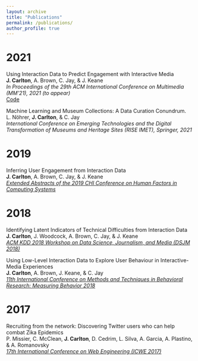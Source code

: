 ```yaml
---
layout: archive
title: "Publications"
permalink: /publications/
author_profile: true
---
```

2021
=====
Using Interaction Data to Predict Engagement with Interactive Media <br>
<b>J. Carlton</b>, A. Brown, C. Jay, & J. Keane <br>
<i>In Proceedings of the 29th ACM International Conference on Multimedia (MM'21), 2021 (to appear)</i><br>
<a href="https://zenodo.org/badge/latestdoi/386252507">Code</a>


Machine Learning and Museum Collections: A Data Curation Conundrum. <br>
L. N&ouml;hrer, <b>J. Carlton</b>, & C. Jay <br>
<i>International Conference on Emerging Technologies and the Digital Transformation of Museums and Heritage Sites (RISE IMET), Springer, 2021</i>

2019
======

Inferring User Engagement from Interaction Data <br>
<b>J. Carlton</b>, A. Brown, C. Jay, & J. Keane <br>
<a href="https://dl.acm.org/doi/abs/10.1145/3290607.3313009"><i>Extended Abstracts of the 2019 CHI Conference on Human Factors in Computing Systems</i></a>

2018
======

Identifying Latent Indicators of Technical Difficulties from Interaction Data <br>
<b>J. Carlton</b>, J. Woodcock, A. Brown, C. Jay, & J. Keane <br>
<a href="https://www.researchgate.net/profile/Jonathan_Carlton/publication/327499798_Identifying_Latent_Indicators_of_Technical_Difficulties_from_Interaction_Data/links/5b9258634585153a5300836c/Identifying-Latent-Indicators-of-Technical-Difficulties-from-Interaction-Data.pdf"><i>ACM KDD 2018 Workshop on Data Science, Journalism, and Media (DSJM 2018)</i></a>


Using Low-Level Interaction Data to Explore User Behaviour in Interactive-Media Experiences <br>
<b>J. Carlton</b>, A. Brown, J. Keane, & C. Jay <br>
<a href="https://d1wqtxts1xzle7.cloudfront.net/57452209/Emotional_Impact_played_by_Art_Experience_Measured_by_Means_of_Neuromarketing_Techniques.pdf?1537971235=&response-content-disposition=inline%3B+filename%3DEmotional_Impact_played_by_Art_Experienc.pdf&Expires=1594470976&Signature=ZrDbs24zGuMkFTXrNZShpMulnzUwNHRiIkQ8hWLfK1l7b-pULtggsMaeGQYk3OtQzEorw9Iq1xyWpdr7kkTWiTEvBg657Ac16SaoOVfUaniVtoj90UcT91nl3MO1pvTWOLJL9sOKJTjKAjk2un6WYz0Lhw-~LDY9obK5in4gNVDgbwldBpcTD3uViB5SSsMiV4kOMZvAVUjrohtFCdi1l-MRP1c4VocCx8dUFyir7-JYoxzivec7aplyALPGafpyEisMrW-idnooeCJW393e9Dv8FMvF9tvKLSe6B3PjOOTjkhpOG5UdpMWXE8F3PKuoQ-ClRBKZRctyIM~l-21NxQ__&Key-Pair-Id=APKAJLOHF5GGSLRBV4ZA#page=252"><i>11th International Conference on Methods and Techniques in Behavioral Research: Measuring Behavior 2018</i></a>

2017
======

Recruiting from the network: Discovering Twitter users who can help combat Zika Epidemics <br>
P. Missier, C. McClean, <b>J. Carlton</b>, D. Cedrim, L. Silva, A. Garcia, A. Plastino, & A. Romanovsky <br>
<a href="https://link.springer.com/chapter/10.1007/978-3-319-60131-1_30"><i>17th International Conference on Web Engineering (ICWE 2017)</i></a>
